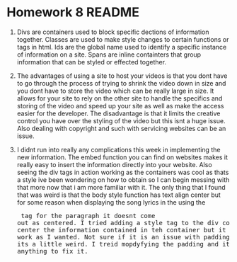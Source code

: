 # Homework 8 README

1. Divs are containers used to block specific dections of information together. Classes are used to make style changes to certain functions or tags in html. Ids are the global name used to identify a specific instance of information on a site. Spans are inline containters that group information that can be styled or effected together.

2. The advantages of using a site to host your videos is that you dont have to go through the process of trying to shrink the video down in size and you dont have to store the video which can be really large in size. It allows for your site to rely on the other site to handle the specifics and storing of the video and speed up your site as well as make the access easier for the developer. The disadvantage is that it limits the creative control you have over the styling of the video but this isnt a huge issue. Also dealing with copyright and such with servicing websites can be an issue.

3. I didnt run into really any complications this week in implementing the new information. The embed function you can find on websites makes it really easy to insert the information directly into your website. Also seeing the div tags in action working as the containers was cool as thats a style ive been wondering on how to obtain so I can begin messing with that more now that i am more familiar with it. The only thing that I found that was weird is that the body style function has text align center but for some reason when displaying the song lyrics in the using the <pre> tag for the paragraph it doesnt come out as centered. I tried adding a style tag to the div container too center the information contained in teh container but it didnt seem to work as I wanted. Not sure if it is an issue with padding or what but its a little weird. I treid mopdyfying the padding and it didnt do anything to fix it.